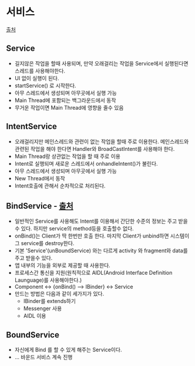 서비스
===

[출처](https://fullstatck.tistory.com/23)

Service
---
* 길지않은 작업을 할때 사용되며, 만약 오래걸리는 작업을 Service에서 실행된다면 스레드를 사용해야한다. 
* UI 없이 실행이 된다.
* startService() 로 시작한다.
* 아무 스레드에서 생성되며 아무곳에서 실행 가능
* Main Thread에 포함되는 백그라운드에서 동작
* 무거운 작업이면 Main Thread에 영향을 줄수 있음

IntentService
---
* 오래걸리지만 메인스레드와 관련이 없는 작업을 할때 주로 이용한다. 메인스레드와 관련된 작업을 해야 한다면 Handler와 BroadCastIntent를 사용해야 한다.
* Main Thread랑 상관없는 작업을 할 때 주로 이용
* Intent로 실행되며 새로운 스레드에서 onhandleIntent()가 불린다.
* 아무 스레드에서 생성되며 아무곳에서 실행 가능
* New Thread에서 동작
* Intent호출에 관해서 순차적으로 처리된다.

BindService - [출처](http://i5on9i.blogspot.com/2013/01/service-bind-local-service.html)
---
+ 일반적인 Service를 사용해도 Intent를 이용해서 간단한 수준의 정보는 주고 받을 수 있다. 하지만 service의 method등을 호출할수 없다.
+ onBind()는 Client가 딱 한번만 호출 한다. 마지막 Client가 unbind하면 시스템이 그 service를 destroy한다.
+ 기본 'Service'(unBoundService) 와는 다르게 activity 와 fragment와 data를 주고 받을수 있다.
+ 앱 내부의 기능을 외부로 제공할 때 사용한다.
+ 프로세스간 통신을 지원(원칙적으로 AIDL(Android Interface Definition Launguage)를 사용해야한다.)
+ Component <-> {onBind() --> IBinder} <-> Service
+ 만드는 방법은 다음과 같이 세가지가 있다.
  + IBinder를 extends하기
  + Messenger 사용
  + AIDL 이용

BoundService
---
+ 자신에게 Bind 를 할 수 있게 해주는 Service이다.
+ ... 바운드 서비스 계속 진행
